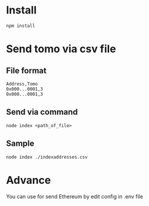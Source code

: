 # Install

```
npm install
```

# Send tomo via csv file

## File format

```
Address,Tomo
0x000...0001,3
0x000...0001,3
```

## Send via command

```
node index <path_of_file>
```

## Sample

```
node index ./indexaddresses.csv
```

# Advance

You can use for send Ethereum by edit config in .env file